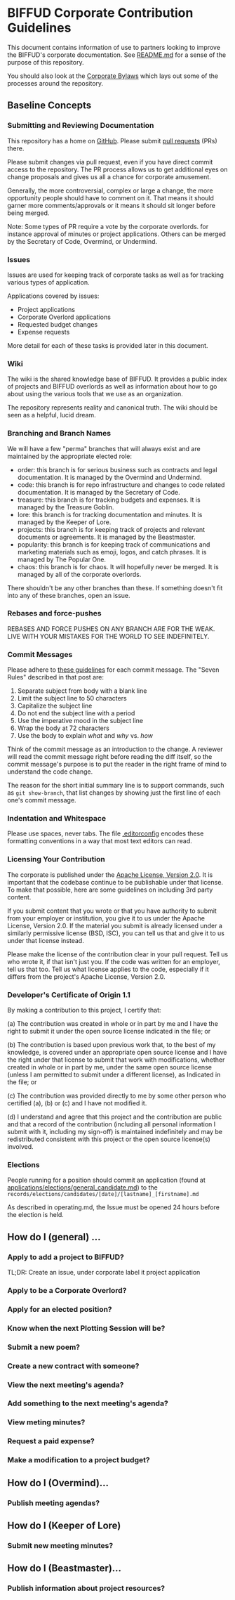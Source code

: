 # BIFFUD Corporate Contribution Guidelines

This document contains information of use to partners looking to
improve the BIFFUD's corporate documentation.  See [README.md](README.md)
for a sense of the purpose of this repository.

You should also look at the [Corporate Bylaws](documents/OPERATING.md)
which lays out some of the processes around the repository.

## Baseline Concepts
### Submitting and Reviewing Documentation

This repository has a home on
[GitHub](https://github.com/BadIdeaFactory/corporate).  Please submit
[pull requests](https://help.github.com/articles/about-pull-requests/)
(PRs) there.

Please submit changes via pull request, even if you have direct commit
access to the repository.  The PR process allows us to get additional
eyes on change proposals and gives us all a chance for corporate
amusement.

Generally, the more controversial, complex or large a change, the more
opportunity people should have to comment on it.  That means it should
garner more comments/approvals or it means it should sit longer before
being merged.

Note: Some types of PR require a vote by the corporate overlords. for instance
approval of minutes or project applications.  Others can be merged by the
Secretary of Code, Overmind, or Undermind.

### Issues

Issues are used for keeping track of corporate tasks as well as for tracking
various types of application.

Applications covered by issues:

- Project applications
- Corporate Overlord applications
- Requested budget changes
- Expense requests

More detail for each of these tasks is provided later in this document.

### Wiki

The wiki is the shared knowledge base of BIFFUD.  It provides a public index
of projects and BIFFUD overlords as well as information about how to go about
using the various tools that we use as an organization.

The repository represents reality and canonical truth.  The wiki should be
seen as a helpful, lucid dream.

### Branching and Branch Names
We will have a few "perma" branches that will always exist and
are maintained by the appropriate elected role:

- order: this branch is for serious business such as contracts and legal
documentation.  It is managed by the Overmind and Undermind.
- code: this branch is for repo infrastructure and changes to code related documentation.  It is managed by the Secretary of Code.
- treasure: this branch is for tracking budgets and expenses.  It is managed
by the Treasure Goblin.
- lore: this branch is for tracking documentation and minutes.  It is managed
by the Keeper of Lore.
- projects: this branch is for keeping track of projects and relevant
documents or agreements.  It is managed by the Beastmaster.
- popularity: this branch is for keeping track of communications and marketing
materials such as emoji, logos, and catch phrases.  It is managed by The
Popular One.
- chaos: this branch is for chaos.  It will hopefully never be merged.  It is
managed by all of the corporate overlords.

There shouldn't be any other branches than these.  If something doesn't fit
into any of these branches, open an issue.

### Rebases and force-pushes

REBASES AND FORCE PUSHES ON ANY BRANCH ARE FOR THE WEAK.  LIVE WITH YOUR
MISTAKES FOR THE WORLD TO SEE INDEFINITELY.

### Commit Messages

Please adhere
to [these guidelines](https://chris.beams.io/posts/git-commit/) for
each commit message.  The "Seven Rules" described in that post are:

1. Separate subject from body with a blank line
2. Limit the subject line to 50 characters
3. Capitalize the subject line
4. Do not end the subject line with a period
5. Use the imperative mood in the subject line
6. Wrap the body at 72 characters
7. Use the body to explain _what_ and _why_ vs. _how_

Think of the commit message as an introduction to the change.  A
reviewer will read the commit message right before reading the diff
itself, so the commit message's purpose is to put the reader in the
right frame of mind to understand the code change.

The reason for the short initial summary line is to support commands,
such as `git show-branch`, that list changes by showing just the first
line of each one's commit message.

### Indentation and Whitespace

Please use spaces, never tabs.  The file [.editorconfig](.editorconfig)
encodes these formatting conventions in a way that most text editors
can read.

### Licensing Your Contribution
The corporate is published under the [Apache License, Version 2.0](http://www.apache.org/licenses/).
It is important that the codebase continue to be publishable under that
license.  To make that possible, here are some guidelines on including 3rd
party content.

If you submit content that you wrote or that you have authority to submit
from your employer or institution, you give it to us under the Apache License,
Version 2.0. If the material you submit is already licensed under a similarly
permissive license (BSD, ISC), you can tell us that and give it to us under
that license instead.

Please make the license of the contribution clear in your pull request.  Tell
us who wrote it, if that isn't just you.  If the code was written for
an employer, tell us that too.  Tell us what license applies to the
code, especially if it differs from the project's Apache License, Version 2.0.

### Developer's Certificate of Origin 1.1

By making a contribution to this project, I certify that:

(a) The contribution was created in whole or in part by me and I have the right to submit it under the open source license indicated in the file; or

(b) The contribution is based upon previous work that, to the best of my knowledge, is covered under an appropriate open source license and I have the right under that license to
submit that work with modifications, whether created in whole or in part by me, under the same open source license (unless I am permitted to submit under a different license), as Indicated in the file; or

(c) The contribution was provided directly to me by some other person who certified (a), (b) or (c) and I have not modified it.

(d) I understand and agree that this project and the contribution are public and that a record of the contribution (including all personal information I submit with it, including my sign-off) is maintained indefinitely and may be redistributed consistent with this project or the open source license(s) involved.

### Elections
People running for a position should commit an application (found at [applications/elections/general_candidate.md](applications/elections/general_candidate.md)) to the `records/elections/candidates/[date]/[lastname]_[firstname].md`

As described in operating.md, the Issue must be opened 24 hours before the election is held.

## How do I (general) ...
### Apply to add a project to BIFFUD?
TL;DR: Create an issue, under corporate label it project application

### Apply to be a Corporate Overlord?

### Apply for an elected position?

### Know when the next Plotting Session will be?

### Submit a new poem?

### Create a new contract with someone?

### View the next meeting's agenda?

### Add something to the next meeting's agenda?

### View meting minutes?

### Request a paid expense?

### Make a modification to a project budget?

## How do I (Overmind)...
### Publish meeting agendas?

## How do I (Keeper of Lore)
### Submit new meeting minutes?

## How do I (Beastmaster)...
### Publish information about project resources?
